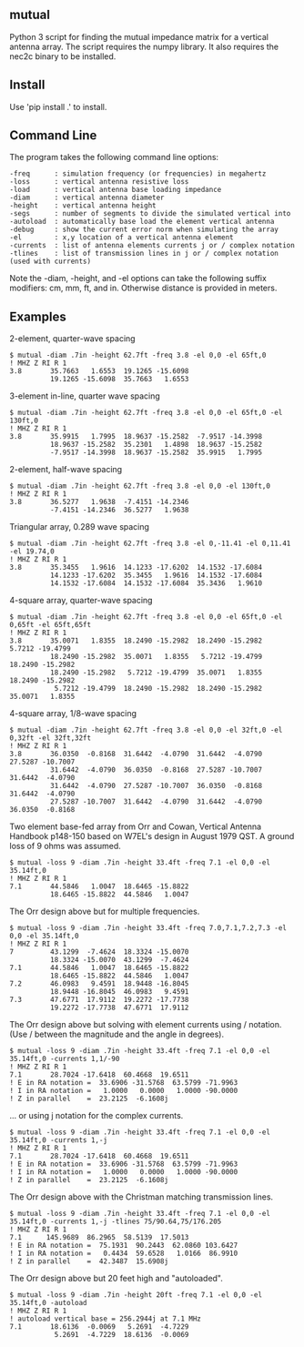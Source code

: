 

mutual
----------

Python 3 script for finding the mutual impedance 
matrix for a vertical antenna array.
The script requires the numpy library.  It also
requires the nec2c binary to be installed.

Install 
-------------

Use 'pip install .' to install.

Command Line
-------------

The program takes the following command line options:

```
-freq      : simulation frequency (or frequencies) in megahertz 
-loss      : vertical antenna resistive loss
-load      : vertical antenna base loading impedance
-diam      : vertical antenna diameter
-height    : vertical antenna height
-segs      : number of segments to divide the simulated vertical into
-autoload  : automatically base load the element vertical antenna
-debug     : show the current error norm when simulating the array
-el        : x,y location of a vertical antenna element
-currents  : list of antenna elements currents j or / complex notation
-tlines    : list of transmission lines in j or / complex notation (used with currents)
```

Note the -diam, -height, and -el options can take the following suffix modifiers:
cm, mm, ft, and in.  Otherwise distance is provided in meters.

Examples
--------

2-element, quarter-wave spacing


```
$ mutual -diam .7in -height 62.7ft -freq 3.8 -el 0,0 -el 65ft,0
! MHZ Z RI R 1
3.8       35.7663   1.6553  19.1265 -15.6098
          19.1265 -15.6098  35.7663   1.6553
```


3-element in-line, quarter wave spacing


```
$ mutual -diam .7in -height 62.7ft -freq 3.8 -el 0,0 -el 65ft,0 -el 130ft,0
! MHZ Z RI R 1
3.8       35.9915   1.7995  18.9637 -15.2582  -7.9517 -14.3998
          18.9637 -15.2582  35.2301   1.4898  18.9637 -15.2582
          -7.9517 -14.3998  18.9637 -15.2582  35.9915   1.7995
```


2-element, half-wave spacing


```
$ mutual -diam .7in -height 62.7ft -freq 3.8 -el 0,0 -el 130ft,0
! MHZ Z RI R 1
3.8       36.5277   1.9638  -7.4151 -14.2346
          -7.4151 -14.2346  36.5277   1.9638
```


Triangular array, 0.289 wave spacing


```
$ mutual -diam .7in -height 62.7ft -freq 3.8 -el 0,-11.41 -el 0,11.41 -el 19.74,0
! MHZ Z RI R 1
3.8       35.3455   1.9616  14.1233 -17.6202  14.1532 -17.6084
          14.1233 -17.6202  35.3455   1.9616  14.1532 -17.6084
          14.1532 -17.6084  14.1532 -17.6084  35.3436   1.9610
```


4-square array, quarter-wave spacing


```
$ mutual -diam .7in -height 62.7ft -freq 3.8 -el 0,0 -el 65ft,0 -el 0,65ft -el 65ft,65ft
! MHZ Z RI R 1
3.8       35.0071   1.8355  18.2490 -15.2982  18.2490 -15.2982   5.7212 -19.4799
          18.2490 -15.2982  35.0071   1.8355   5.7212 -19.4799  18.2490 -15.2982
          18.2490 -15.2982   5.7212 -19.4799  35.0071   1.8355  18.2490 -15.2982
           5.7212 -19.4799  18.2490 -15.2982  18.2490 -15.2982  35.0071   1.8355
```


4-square array, 1/8-wave spacing


```
$ mutual -diam .7in -height 62.7ft -freq 3.8 -el 0,0 -el 32ft,0 -el 0,32ft -el 32ft,32ft
! MHZ Z RI R 1
3.8       36.0350  -0.8168  31.6442  -4.0790  31.6442  -4.0790  27.5287 -10.7007
          31.6442  -4.0790  36.0350  -0.8168  27.5287 -10.7007  31.6442  -4.0790
          31.6442  -4.0790  27.5287 -10.7007  36.0350  -0.8168  31.6442  -4.0790
          27.5287 -10.7007  31.6442  -4.0790  31.6442  -4.0790  36.0350  -0.8168
```


Two element base-fed array from Orr and Cowan, Vertical Antenna Handbook p148-150 based on
W7EL's design in August 1979 QST.  A ground loss of 9 ohms was assumed.


```
$ mutual -loss 9 -diam .7in -height 33.4ft -freq 7.1 -el 0,0 -el 35.14ft,0
! MHZ Z RI R 1
7.1       44.5846   1.0047  18.6465 -15.8822
          18.6465 -15.8822  44.5846   1.0047
```


The Orr design above but for multiple frequencies.


```
$ mutual -loss 9 -diam .7in -height 33.4ft -freq 7.0,7.1,7.2,7.3 -el 0,0 -el 35.14ft,0
! MHZ Z RI R 1
7         43.1299  -7.4624  18.3324 -15.0070
          18.3324 -15.0070  43.1299  -7.4624
7.1       44.5846   1.0047  18.6465 -15.8822
          18.6465 -15.8822  44.5846   1.0047
7.2       46.0983   9.4591  18.9448 -16.8045
          18.9448 -16.8045  46.0983   9.4591
7.3       47.6771  17.9112  19.2272 -17.7738
          19.2272 -17.7738  47.6771  17.9112
```


The Orr design above but solving with element currents using / notation.  (Use / between the magnitude and the angle in degrees).


```
$ mutual -loss 9 -diam .7in -height 33.4ft -freq 7.1 -el 0,0 -el 35.14ft,0 -currents 1,1/-90
! MHZ Z RI R 1
7.1       28.7024 -17.6418  60.4668  19.6511
! E in RA notation =  33.6906 -31.5768  63.5799 -71.9963
! I in RA notation =   1.0000   0.0000   1.0000 -90.0000
! Z in parallel    =  23.2125  -6.1608j
```


... or using j notation for the complex currents.


```
$ mutual -loss 9 -diam .7in -height 33.4ft -freq 7.1 -el 0,0 -el 35.14ft,0 -currents 1,-j
! MHZ Z RI R 1
7.1       28.7024 -17.6418  60.4668  19.6511
! E in RA notation =  33.6906 -31.5768  63.5799 -71.9963
! I in RA notation =   1.0000   0.0000   1.0000 -90.0000
! Z in parallel    =  23.2125  -6.1608j
```


The Orr design above with the Christman matching transmission lines.


```
$ mutual -loss 9 -diam .7in -height 33.4ft -freq 7.1 -el 0,0 -el 35.14ft,0 -currents 1,-j -tlines 75/90.64,75/176.205
! MHZ Z RI R 1
7.1      145.9689  86.2965  58.5139  17.5013
! E in RA notation =  75.1931  90.2443  62.0860 103.6427
! I in RA notation =   0.4434  59.6528   1.0166  86.9910
! Z in parallel    =  42.3487  15.6908j
```


The Orr design above but 20 feet high and "autoloaded".


```
$ mutual -loss 9 -diam .7in -height 20ft -freq 7.1 -el 0,0 -el 35.14ft,0 -autoload
! MHZ Z RI R 1
! autoload vertical base = 256.2944j at 7.1 MHz
7.1       18.6136  -0.0069   5.2691  -4.7229
           5.2691  -4.7229  18.6136  -0.0069
```



